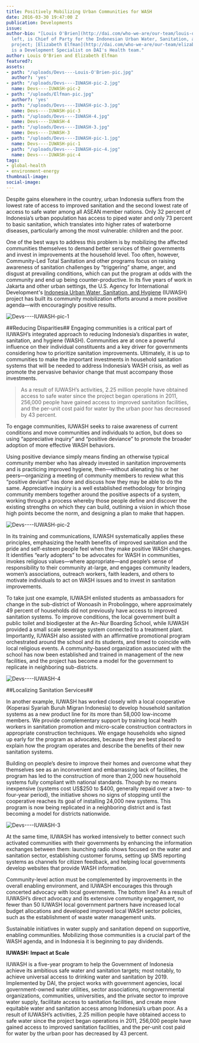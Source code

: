```yaml
---
title: Positively Mobilizing Urban Communities for WASH
date: 2016-03-30 19:47:00 Z
publication: Developments
issue: 
author-bio: "[Louis O'Brien](http://dai.com/who-we-are/our-team/louis-o%E2%80%99brien),
  left, is Chief of Party for the Indonesian Urban Water, Sanitation, and Hygiene
  project; [Elizabeth Elfman](http://dai.com/who-we-are/our-team/elizabeth-elfman)
  is a Development Specialist on DAI's Health team."
author: Louis O'Brien and Elizabeth Elfman
featured?: 
assets:
- path: "/uploads/Devs----Louis-O'Brien-pic.jpg"
  author?: 'yes'
- path: "/uploads/Devs----IUWASH-pic-2.jpg"
  name: Devs----IUWASH-pic-2
- path: "/uploads/Elfman-pic.jpg"
  author?: 'yes'
- path: "/uploads/Devs----IUWASH-pic-3.jpg"
  name: Devs----IUWASH-pic-3
- path: "/uploads/Devs----IUWASH-4.jpg"
  name: Devs----IUWASH-4
- path: "/uploads/Devs----IUWASH-3.jpg"
  name: Devs----IUWASH-3
- path: "/uploads/Devs----IUWASH-pic-1.jpg"
  name: Devs----IUWASH-pic-1
- path: "/uploads/Devs----IUWASH-pic-4.jpg"
  name: Devs----IUWASH-pic-4
tags:
- global-health
- environment-energy
thumbnail-image:
social-image:
---
```


Despite gains elsewhere in the country, urban Indonesia suffers from the lowest rate of access to improved sanitation and the second lowest rate of access to safe water among all ASEAN member nations. Only 32 percent of Indonesia’s urban population has access to piped water and only 73 percent to basic sanitation, which translates into higher rates of waterborne diseases, particularly among the most vulnerable: children and the poor. 




One of the best ways to address this problem is by mobilizing the affected communities themselves to demand better services of their governments and invest in improvements at the household level. Too often, however, Community-Led Total Sanitation and other programs focus on raising awareness of sanitation challenges by “triggering” shame, anger, and disgust at prevailing conditions, which can put the program at odds with the community and end up being counter-productive. In its five years of work in Jakarta and other urban settings, the U.S. Agency for International Development's [Indonesia Urban Water, Sanitation, and Hygiene](http://dai.com/our-work/projects/indonesia%E2%80%94urban-water-sanitation-and-hygiene-iuwash) (IUWASH) project has built its community mobilization efforts around a more positive agenda—with encouragingly positive results.

![Devs----IUWASH-pic-1](/uploads/Devs----IUWASH-pic-1.jpg "A worker in Tangerang District, a suburb of Jakarta, building a septic system in accordance with national standards, following an IUWASH-sponsored training. The new system was funded by through a microfinance program.") 

##Reducing Disparities##
Engaging communities is a critical part of IUWASH’s integrated approach to reducing Indonesia’s disparities in water, sanitation, and hygiene (WASH). Communities are at once a powerful influence on their individual constituents and a key driver for governments considering how to prioritize sanitation improvements. Ultimately, it is up to communities to make the important investments in household sanitation systems that will be needed to address Indonesia’s WASH crisis, as well as promote the pervasive behavior change that must accompany those investments.

> As a result of IUWASH’s activities, 2.25 million people have obtained access to safe water since the project began operations in 2011, 256,000 people have gained access to improved sanitation facilities, and the per-unit cost paid for water by the urban poor has decreased by 43 percent. 

To engage communities, IUWASH seeks to raise awareness of current conditions and move communities and individuals to action, but does so using “appreciative inquiry” and “positive deviance” to promote the broader adoption of more effective WASH behaviors. 

Using positive deviance simply means finding an otherwise typical community member who has already invested in sanitation improvements and is practicing improved hygiene, then—without alienating his or her peers—organizing a meeting of community members to review what this “positive deviant” has done and discuss how they may be able to do the same. Appreciative inquiry is a well established methodology for bringing community members together around the positive aspects of a system, working through a process whereby those people define and discover the existing strengths on which they can build, outlining a vision in which those high points become the norm, and designing a plan to make that happen.

![Devs----IUWASH-pic-2](/uploads/Devs----IUWASH-pic-2.jpg) 

In its training and communications, IUWASH systematically applies these principles, emphasizing the health benefits of improved sanitation and the pride and self-esteem people feel when they make positive WASH changes. It identifies “early adopters” to be advocates for WASH in communities, invokes religious values—where appropriate—and people’s sense of responsibility to their community at-large, and engages community leaders, women’s associations, outreach workers, faith leaders, and others to motivate individuals to act on WASH issues and to invest in sanitation improvements. 

To take just one example, IUWASH enlisted students as ambassadors for change in the sub-district of Wonoasih in Probolinggo, where approximately 49 percent of households did not previously have access to improved sanitation systems. To improve conditions, the local government built a public toilet and biodigester at the An-Nur Boarding School, while IUWASH provided a small scale sewerage system connected to a treatment plant. Importantly, IUWASH also assisted with an affirmative promotional program orchestrated around the school and its students, and timed to coincide with local religious events. A community-based organization associated with the school has now been established and trained in management of the new facilities, and the project has become a model for the government to replicate in neighboring sub-districts.

![Devs----IUWASH-4](/uploads/Devs----IUWASH-4.jpg "Community members in Kota Probolinggo plot out results of a local sanitation mapping exercise to better understand where and how they can improve local sanitation conditions.") 

##Localizing Sanitation Services##

In another example, IUWASH has worked closely with a local cooperative (Koperasi Syariah Buruh Migran Indonesia) to develop household sanitation systems as a new product line for its more than 58,000 low-income members. We provide complementary support by training local health workers in sanitation promotion and micro-scale construction contractors in appropriate construction techniques.  We engage households who signed up early for the program as advocates, because they are best placed to explain how the program operates and describe the benefits of their new sanitation systems. 

Building on people’s desire to improve their homes and overcome what they themselves see as an inconvenient and embarrassing lack of facilities, the program has led to the construction of more than 2,000 new household systems fully compliant with national standards. Though by no means inexpensive (systems cost US$250 to $400, generally repaid over a two- to four-year period), the initiative shows no signs of stopping until the cooperative reaches its goal of installing 24,000 new systems. This program is now being replicated in a neighboring district and is fast becoming a model for districts nationwide.

![Devs----IUWASH-3](/uploads/Devs----IUWASH-3.jpg) 

At the same time, IUWASH has worked intensively to better connect such activated communities with their governments by enhancing the information exchanges between them: launching radio shows focused on the water and sanitation sector, establishing customer forums, setting up SMS reporting systems as channels for citizen feedback, and helping local governments develop websites that provide WASH information.

Community-level action must be complemented by improvements in the overall enabling environment, and IUWASH encourages this through concerted advocacy with local governments. The bottom line? As a result of IUWASH’s direct advocacy and its extensive community engagement, no fewer than 50 IUWASH local government partners have increased local budget allocations and developed improved local WASH sector policies, such as the establishment of waste water management units.

Sustainable initiatives in water supply and sanitation depend on supportive, enabling communities. Mobilizing those communities is a crucial part of the WASH agenda, and in Indonesia it is beginning to pay dividends. 

<aside><p><strong>IUWASH: Impact at Scale</strong></p>
<p>IUWASH is a five-year program to help the Government of Indonesia achieve its ambitious safe water and sanitation targets; most notably, to achieve universal access to drinking water and sanitation by 2019. Implemented by DAI, the project works with government agencies, local government-owned water utilities, sector associations, nongovernmental organizations, communities, universities, and the private sector to improve water supply, facilitate access to sanitation facilities, and create more equitable water and sanitation access among Indonesia’s urban poor. As a result of IUWASH’s activities, 2.25 million people have obtained access to safe water since the project began operations in 2011, 256,000 people have gained access to improved sanitation facilities, and the per-unit cost paid for water by the urban poor has decreased by 43 percent.</p>
</aside>
